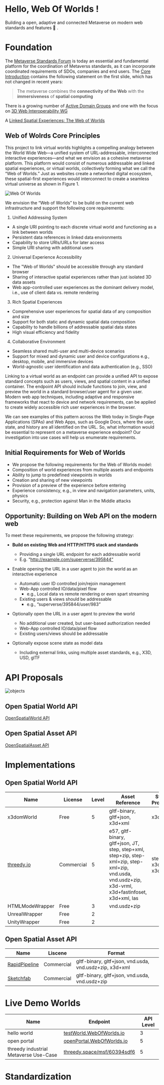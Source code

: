 # Hello, Web Of Worlds !

Building a open, adaptive and connected Metaverse on modern web standards and features :rocket: . 

# Foundation  

The [Metaverse Standards Forum](https://metaverse-standards.org) is today an essential and fundamental platform for the coordination of Metaverss standards, as it can incorporate coordinated requirements of SDOs, companies and end users. The [Core Introduction](https://metaverse-standards.org/#slides) contains the following statement on the first slide, which has not changed in recent years:

> The metaverse combines the **connectivity of the Web** with the **immersiveness** of **spatial computing**

There is a growing number of [Active Domain Groups](https://metaverse-standards.org/domain-groups/) and one with the focus on [3D Web Interoperability WG](https://metaverse-standards.org/domain-groups/3d-web-interoperability/)



A [Linked Spatial Experiences: The Web of Worlds](https://metaverse-standards.org/news/blog/linked-spatial-experiences-the-web-of-worlds/)

## Web of Wolrds Core Principles

This project to link virtual worlds highlights a compelling analogy between the World Wide Web—a unified system of URL-addressable, interconnected interactive experiences—and what we envision as a cohesive metaverse platform. This platform would consist of numerous addressable and linked spatial experiences, or virtual worlds, collectively forming what we call the “Web of Worlds.” Just as websites create a networked digital ecosystem, these spatial-first experiences would interconnect to create a seamless virtual universe as shown in Figure 1.

![Web Of Worlds](specification/figures/wow.svg)

We envision the “Web of Worlds” to be build on the current web infrastructure and support the following core requirements:

1. Unified Addressing System
* A single URI pointing to each discrete virtual world and functioning as a link between worlds
* Persistent data references in linked data environments
* Capability to store URIs/URLs for later access
* Simple URI sharing with additional users

2. Universal Experience Accessibility
* The "Web of Worlds" should be accessible through any standard browser
* Sharing of interactive spatial experiences rather than just isolated 3D data assets
* Web app-controlled user experiences as the dominant delivery model, i.e., use of client data vs. remote rendering

3. Rich Spatial Experiences
* Comprehensive user experiences for spatial data of any composition and size
* Support for both static and dynamic spatial data composition
* Capability to handle billions of addressable spatial data states
* High visual efficiency and fidelity

4. Collaborative Environment
* Seamless shared multi-user and multi-device scenarios
* Support for mixed and dynamic user and device configurations e.g., desktop, mobile, and immersive devices
* World-agnostic user identification and data authentication (e.g., SSO)

Linking to a virtual world as an endpoint can provide a unified API to expose standard concepts such as users, views, and spatial content in a unified container. The endpoint API should include functions to join, view, and preview the world in a standard browser/user agent for a given user. Modern web app techniques, including adaptive and responsive frameworks that react to device and network requirements, can be applied to create widely accessible rich user experiences in the browser.

We can see examples of this pattern across the Web today in Single-Page Applications (SPAs) and Web Apps, such as Google Docs, where the user, state, and history are all identified on the URL. So, what information would be essential to represent on a metaverse experience endpoint? Our investigation into use cases will help us enumerate requirements.

## Initial Requirements for Web of Worlds

* We propose the following requirements for the Web of Worlds model:
* Composition of world experiences from multiple assets and endpoints
* Ability to jump to predefined viewpoints in worlds
* Creation and sharing of new viewpoints
* Provision of a preview of the experience before entering
* Experience consistency, e.g., in view and navigation parameters, units, physics
* Security, e.g., protection against Man in the Middle attacks

## Opportunity: Building on Web API on the modern web

To meet these requirements, we propose the following strategy:

* **Build on existing Web and HTTP/HTTPS stack and standards**
  * Providing a single URL endpoint for each addressable world
  * E.g. “http://example.com/superverse/395844”
    
* Enable opening the URL in a user agent to join the world as an interactive experience
  * Automatic user ID controlled join/rejoin management
  * Web-App controlled IO/data/pixel flow
    * e.g., Local data vs remote rendering or even spart streaming
  * Existing users & views should be addressable
    * e.g., “superverse/395844/user/983”

* Optionally open the URL in a user agent to preview the world
  * No additional user created, but user-based authorization needed
  * Web-App controlled IO/data/pixel flow
  * Existing users/views should be addressable

* Optionally expose scene state as model data
  * Including external links, using multiple asset standards, e.g., X3D, USD, glTF

# API Proposals

![objects](specification/figures/objects.svg)

## Open Spatial World API

[OpenSpatialWorld API](specification/OpenSpatialWorld)

## Open Spatial Asset API

[OpenSpatialAsset API](specification/OpenSpatialAsset)

# Implementations

## Open Spatial World API

| Name | License | Level | Asset Reference | Structure Provisioning |  
| --- | --- | --- | --- | --- | 
| x3domWorld | Free | 5  | gltf-binary, gltf+json, x3d+xml | x3d+xml |
| [threedy.io](https://www.threedy.io) | Commercial | 5 | e57, gltf-binary, gltf+json, JT, step, step+xml, step+zip, step-xml+zip, step-xml+zip, vnd.usda, vnd.usdz+zip, x3d-vrml, x3d+fastinfoset, x3d+xml, las | step+xml, x3d-vrml, x3d-vrml 
| HTMLModeWrapper | Free | 3  | vnd.usdz+zip | |
| UnrealWrapper | Free | 2 | |
| UnityWrapper | Free | 2 | |

## Open Spatial Asset API

| Name | Liscene | Format | 
| --- | --- | --- |
| [RapidPipeline](https://rapidpipeline.com) | Commercial | gltf-binary, gltf+json, vnd.usda, vnd.usdz+zip, x3d+xml |
| [Sketchfab](https://sketchfab.com) | Commercial | gltf-binary, gltf+json, vnd.usda, vnd.usdz+zip |

# Live Demo Worlds

| Name | Endpoint | API Level |
| --- | --- | --- |
| hello world | [testWorld.WebOfWorlds.io](https://testWorld.OpenSpatialWorld.io) | 3 | 
| open portal | [openPortal.WebOfWorlds.io](https://testWorld.OpenSpatialWorld.io) | 5 | 
| threedy industrial Metaverse Use-Case | [threedy.space/msf/60394sdf6](http://threedy.space/ms/60394sdf6) | 5 | 

# Standardization

